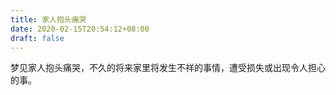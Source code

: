 ```yaml
---
title: 家人抱头痛哭
date: 2020-02-15T20:54:12+08:00
draft: false
---
```


梦见家人抱头痛哭，不久的将来家里将发生不祥的事情，遭受损失或出现令人担心的事。

